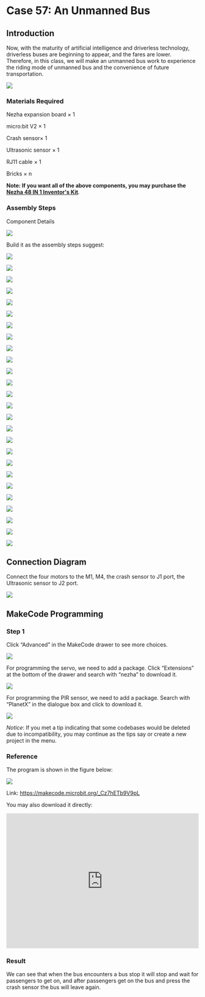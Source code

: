 # Case 57: An Unmanned Bus

## Introduction

Now, with the maturity of artificial intelligence and driverless technology, driverless buses are beginning to appear, and the fares are lower. Therefore, in this class, we will make an unmanned bus work to experience the riding mode of unmanned bus and the convenience of future transportation.

![](./images/57_1.jpg)

### Materials Required

Nezha expansion board × 1

micro:bit V2 × 1

Crash sensor× 1

Ultrasonic sensor × 1

RJ11 cable × 1

Bricks × n

**Note: If you want all of the above components, you may purchase the [Nezha 48 IN 1 Inventor's Kit](https://www.elecfreaks.com/nezha-inventor-s-kit-for-micro-bit-without-micro-bit-board.html)**.



### Assembly Steps

Component Details

![](./images/57_2.jpg)

Build it as the assembly steps suggest:

![](./images/57_3.jpg)

![](./images/57_4.jpg)

![](./images/57_5.jpg)

![](./images/57_6.jpg)

![](./images/57_7.jpg)

![](./images/57_8.jpg)

![](./images/57_9.jpg)

![](./images/57_10.jpg)

![](./images/57_11.jpg)

![](./images/57_12.jpg)

![](./images/57_13.jpg)

![](./images/57_14.jpg)

![](./images/57_15.jpg)

![](./images/57_16.jpg)

![](./images/57_17.jpg)

![](./images/57_18.jpg)

![](./images/57_19.jpg)

![](./images/57_20.jpg)

![](./images/57_21.jpg)

![](./images/57_22.jpg)

![](./images/57_23.jpg)

![](./images/57_24.jpg)

![](./images/57_25.jpg)

![](./images/57_26.jpg)

![](./images/57_27.jpg)

![](./images/57_28.jpg)

## Connection Diagram

Connect the four motors to the M1, M4,  the crash sensor to J1 port, the Ultrasonic sensor to J2 port. 

![](./images/57_29.jpg)


##  MakeCode Programming

### Step 1

Click “Advanced” in the MakeCode drawer to see more choices.



![](./images/49_10.png)



For programming the servo, we need to add a package. Click “Extensions” at the bottom of the drawer and search with “nezha” to download it.



![](./images/49_11.png)



For programming the PIR sensor, we need to add a package. Search with “PlanetX” in the dialogue box and click to download it.

![](./images/49_12.png)



*Notice*: If you met a tip indicating that some codebases would be deleted due to incompatibility, you may continue as the tips say or create a new project in the menu.

### Reference

The program is shown in the figure below:

![](./images/57_30.jpg)

Link: https://makecode.microbit.org/_Cz7hETb9V9pL

You may also download it directly:

<div style="position:relative;height:0;padding-bottom:70%;overflow:hidden;"><iframe style="position:absolute;top:0;left:0;width:100%;height:100%;" src="https://makecode.microbit.org/#pub:_Cz7hETb9V9pL" frameborder="0" sandbox="allow-popups allow-forms allow-scripts allow-same-origin"></iframe></div>

### Result

We can see that when the bus encounters a bus stop it will stop and wait for passengers to get on, and after passengers get on the bus and press the crash sensor the bus will leave again.
